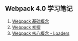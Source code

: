 ## Webpack 4.0 学习笔记

1. [Webpack 基础概念](https://github.com/VenenoFSD/Learn-Webpack4/issues/1)
2. [Webpack 初探](https://github.com/VenenoFSD/Learn-Webpack4/issues/2)
3. [Webpack 核心概念 - Loaders](https://github.com/VenenoFSD/Learn-Webpack4/issues/3)
